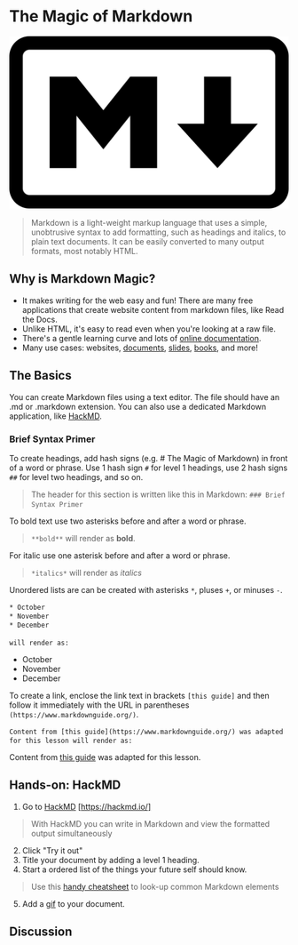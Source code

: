 # The Magic of Markdown

![Markdown Logo](images/markdown.png)

> Markdown is a light-weight markup language that uses a simple, unobtrusive syntax to add formatting, such as headings and italics, to plain text documents.  It can be easily converted to many output formats, most notably HTML.  

## Why is Markdown Magic?
- It makes writing for the web easy and fun!  There are many free applications that create website content from markdown files, like Read the Docs.
- Unlike HTML, it's easy to read even when you're looking at a raw file.
- There's a gentle learning curve and lots of [online documentation](https://github.com/adam-p/markdown-here/wiki/Markdown-Cheatsheet).
- Many use cases:  websites, [documents](https://ulysses.app/), [slides](https://github.com/gnab/remark), [books](https://leanpub.com), and more!

## The Basics
You can create Markdown files using a text editor.  The file should have an .md or .markdown extension.  You can also use a dedicated Markdown application, like [HackMD](https://hackmd.io/).

### Brief Syntax Primer
To create headings, add hash signs (e.g. # The Magic of Markdown) in front of a word or phrase.  Use 1 hash sign `#` for level 1 headings, use 2 hash signs `##` for level two headings, and so on.
> The header for this section is written like this in Markdown: `### Brief Syntax Primer`

To bold text use two asterisks before and after a word or phrase.  
> `**bold**` will render as **bold**.

For italic use one asterisk before and after a word or phrase.
> `*italics*` will render as *italics*

Unordered lists are can be created with asterisks `*`, pluses `+`, or minuses `-`.
```
* October
* November
* December

will render as:
```
* October
* November
* December

To create a link, enclose the link text in brackets `[this guide]` and then follow it immediately with the URL in parentheses `(https://www.markdownguide.org/)`.  
```
Content from [this guide](https://www.markdownguide.org/) was adapted for this lesson will render as:
```
Content from [this guide](https://www.markdownguide.org/) was adapted for this lesson.

## Hands-on: HackMD
1. Go to [HackMD](https://hackmd.io/)
[https://hackmd.io/]
> With HackMD you can write in Markdown and view the formatted output simultaneously
2. Click "Try it out"
3. Title your document by adding a level 1 heading.
4. Start a ordered list of the things your future self should know.
> Use this [handy cheatsheet](https://github.com/adam-p/markdown-here/wiki/Markdown-Cheatsheet#blockquotes) to look-up common Markdown elements
5. Add a [gif](https://giphy.com/) to your document.

## Discussion
